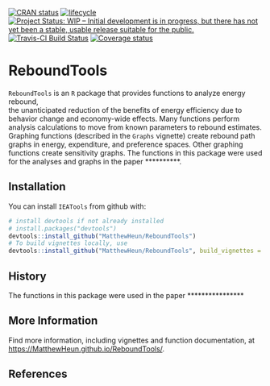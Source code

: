 
<!-- README.md is generated from README.Rmd. Please edit README.Rmd -->

[![CRAN
status](https://www.r-pkg.org/badges/version/ReboundTools)](https://cran.r-project.org/package=ReboundTools)
[![lifecycle](https://img.shields.io/badge/lifecycle-experimental-orange.svg)](https://www.tidyverse.org/lifecycle/#experimental)
[![Project Status: WIP – Initial development is in progress, but there
has not yet been a stable, usable release suitable for the
public.](https://www.repostatus.org/badges/latest/wip.svg)](https://www.repostatus.org/#wip)
[![Travis-CI Build
Status](https://travis-ci.org/MatthewHeun/ReboundTools.svg?branch=master)](https://travis-ci.org/MatthewHeun/ReboundTools)
[![Coverage
status](https://codecov.io/gh/MatthewHeun/ReboundTools/branch/master/graph/badge.svg)](https://codecov.io/github/MatthewHeun/ReboundTools?branch=master)

# ReboundTools

`ReboundTools` is an `R` package that provides functions to analyze
energy rebound,  
the unanticipated reduction of the benefits of energy efficiency due to
behavior change and economy-wide effects. Many functions perform
analysis calculations to move from known parameters to rebound
estimates. Graphing functions (described in the `Graphs` vignette)
create rebound path graphs in energy, expenditure, and preference
spaces. Other graphing functions create sensitivity graphs. The
functions in this package were used for the analyses and graphs in the
paper \*\*\*\*\*\*\*\*\*\*.

## Installation

<!-- You can install `ReboundTools` from CRAN with: -->
<!-- ```{r CRAN-installation, eval = FALSE} -->
<!-- install.packages("ReboundTools") -->
<!-- ``` -->
<!-- You can install a recent development version of `ReboundTools` from github with: -->

You can install `IEATools` from github with:

``` r
# install devtools if not already installed
# install.packages("devtools")
devtools::install_github("MatthewHeun/ReboundTools")
# To build vignettes locally, use
devtools::install_github("MatthewHeun/ReboundTools", build_vignettes = TRUE)
```

## History

The functions in this package were used in the paper
\*\*\*\*\*\*\*\*\*\*\*\*\*\*\*\*

## More Information

Find more information, including vignettes and function documentation,
at <https://MatthewHeun.github.io/ReboundTools/>.

## References
